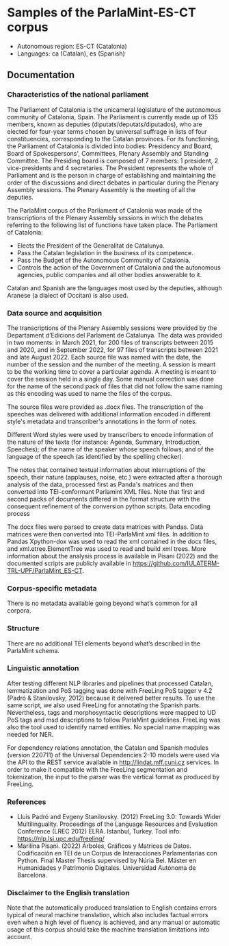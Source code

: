 # Samples of the ParlaMint-ES-CT corpus

- Autonomous region: ES-CT (Catalonia)
- Languages: ca (Catalan), es (Spanish)

## Documentation

### Characteristics of the national parliament

The Parliament of Catalonia is the unicameral legislature of the autonomous community of Catalonia, Spain. The Parliament is currently made up of 135 members, known as deputies (diputats/deputats/diputados), who are elected for four-year terms chosen by universal suffrage in lists of four constituencies, corresponding to the Catalan provinces. For its functioning, the Parliament of Catalonia is divided into bodies: Presidency and Board, Board of Spokespersons', Committees, Plenary Assembly and Standing Committee. The Presiding board is composed of 7 members: 1 president, 2 vice-presidents and 4 secretaries. The President represents the whole of Parliament and is the person in charge of establishing and maintaining the order of the discussions and direct debates in particular during the Plenary Assembly sessions. The Plenary Assembly is the meeting of all the deputies.

The ParlaMint corpus of the Parliament of Catalonia was made of the transcriptions of the Plenary Assembly sessions in which the debates referring to the following list of functions have taken place. The Parliament of Catalonia:

- Elects the President of the Generalitat de Catalunya.
- Pass the Catalan legislation in the business of its competence.
- Pass the Budget of the Autonomous Community of Catalonia.
- Controls the action of the Government of Catalonia and the autonomous agencies, public companies and all other bodies answerable to it.

Catalan and Spanish are the languages most used by the deputies, although Aranese (a dialect of Occitan) is also used.

### Data source and acquisition

The transcriptions of the Plenary Assembly sessions were provided by the Departament d’Edicions del Parlament de Catalunya. The data was provided in two moments: in March 2021, for 200 files of transcripts between 2015 and 2020, and in September 2022, for 97 files of transcripts between 2021 and late August 2022. Each source file was named with the date, the number of the session and the number of the meeting. A session is meant to be the working time to cover a particular agenda. A meeting is meant to cover the session held in a single day. Some manual correction was done for the name of the second pack of files that did not follow the same naming as this encoding was used to name the files of the corpus.

The source files were provided as .docx files. The transcription of the speeches was delivered with additional information encoded in different style's metadata and transcriber's annotations in the form of notes.

Different Word styles were used by transcribers to encode information of the nature of the texts (for instance: Agenda, Summary, Introduction, Speeches); of the name of the speaker whose speech follows; and of the language of the speech (as identified by the spelling checker).

The notes that contained textual information about interruptions of the speech, their nature (applauses, noise, etc.) were extracted after a thorough analysis of the data, processed first as Panda's matrices and then converted into TEI-conformant Parlamint XML files. Note that first and second packs of documents differed in the format structure with the consequent refinement of the conversion python scripts.
Data encoding process

The docx files were parsed to create data matrices with Pandas. Data matrices were then converted into TEI-ParlaMint xml files. In addition to Pandas Xpython-dox was used to read the xml contained in the docx files, and xml.etree.ElementTree was used to read and build xml trees. More information about the analysis process is available in Pisani (2022) and  the documented scripts are publicly available in https://github.com/IULATERM-TRL-UPF/ParlaMint_ES-CT.

### Corpus-specific metadata

There is no metadata available going beyond what’s common for all corpora.

### Structure

There are no additional TEI elements beyond what’s described in the ParlaMint schema.

### Linguistic annotation

After testing different NLP libraries and pipelines that processed Catalan, lemmatization and PoS tagging was done with FreeLing PoS tagger v 4.2 (Padró & Stanilovsky, 2012) because it delivered better results. To use the same script, we also used FreeLing for annotating the Spanish parts. Nevertheless, tags and morphosyntactic descriptions were mapped to UD PoS tags and msd descriptions to follow ParlaMint guidelines. FreeLing was also the tool used to identify named entities. No special name mapping was needed for NER.

For dependency relations annotation, the Catalan and Spanish modules (version 220711) of the Universal Dependencies 2-10 models were used via the API to the REST service available in http://lindat.mff.cuni.cz services. In order to make it compatible with the FreeLing segmentation and tokenization, the input to the parser was the vertical format as produced by FreeLing.

### References

- Lluís Padró and Evgeny Stanilovsky. (2012) FreeLing 3.0: Towards Wider Multilinguality. Proceedings of the Language Resources and Evaluation Conference (LREC 2012) ELRA. Istanbul, Turkey. Tool info:  https://nlp.lsi.upc.edu/freeling/
- Marilina Pisani. (2022) Árboles, Gráficos y Matrices de Datos. Codificación en TEI de un Corpus de Interacciones Parlamentarias con Python. Final Master Thesis supervised by Núria Bel. Máster en Humanidades y Patrimonio Digitales. Universidad Autónoma de Barcelona.

### Disclaimer to the English translation

Note that the automatically produced translation to English contains errors typical of neural machine translation, which also includes factual errors even when a high level of fluency is achieved, and any manual or automatic usage of this corpus should take the machine translation limitations into account.
